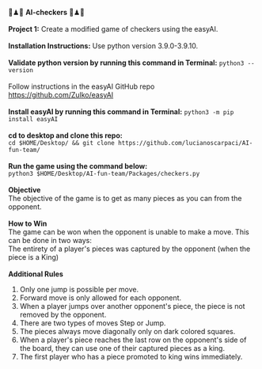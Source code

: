 🤖♟🎲 **AI-checkers** 🎲♟🤖 \
\
**Project 1:**
Create a modified game of checkers using the easyAI. \
\
**Installation Instructions:**
Use python version 3.9.0-3.9.10. \
\
**Validate python version by running this command in Terminal:**
```python3 --version``` \
\
Follow instructions in the easyAI GitHub repo https://github.com/Zulko/easyAI \
\
**Install easyAI by running this command in Terminal:**
```python3 -m pip install easyAI``` \
\
**cd to desktop and clone this repo:** \
```cd $HOME/Desktop/ && git clone https://github.com/lucianoscarpaci/AI-fun-team/``` \
\
**Run the game using the command below:** \
```python3 $HOME/Desktop/AI-fun-team/Packages/checkers.py``` \
\
**Objective** \
The objective of the game is to get as many pieces as you can from the opponent. \
\
**How to Win** \
The game can be won when the opponent is unable to make a move. This can be done in two ways: \
The entirety of a player's pieces was captured by the opponent (when the piece is a King) \
\
**Additional Rules** 
  1. Only one jump is possible per move. 
  2. Forward move is only allowed for each opponent. 
  3. When a player jumps over another opponent's piece, the piece is not removed by the opponent. 
  4. There are two types of moves Step or Jump. 
  5. The pieces always move diagonally only on dark colored squares.
  6. When a player's piece reaches the last row on the opponent's side of the board, they can use one of their captured pieces as a king. 
  7. The first player who has a piece promoted to king wins immediately.




